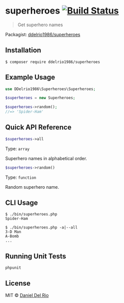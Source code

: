# superheroes [![Build Status](https://travis-ci.org/ddelrio1986/superheroes.svg?branch=master)](https://travis-ci.org/ddelrio1986/superheroes)

> Get superhero names

Packagist: [ddelrio1986/superheroes](https://packagist.org/packages/ddelrio1986/superheroes)

## Installation

```
$ composer require ddelrio1986/superheroes
```

## Example Usage

```php
use DDelrio1986\Superheroes\Superheroes;

$superheroes = new Superheroes;

$superheroes->random();
//=> 'Spider-Ham'
```
## Quick API Reference

```php
$superheroes->all
```

Type: `array`

Superhero names in alphabetical order.

```php
$superheroes->random()
```

Type: `function`

Random superhero name.

## CLI Usage

```
$ ./bin/superheroes.php
Spider-Ham
```

```
$ ./bin/superheroes.php -a|--all
3-D Man
A-Bomb
...
```

## Running Unit Tests

```
phpunit
```

## License

MIT © [Daniel Del Rio](http://github.com/ddelrio1986)
